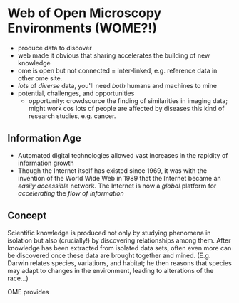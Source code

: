 Web of Open Microscopy Environments (WOME?!)
===================================

- produce data to discover
- web made it obvious that sharing accelerates the building of new knowledge
- ome is open but not connected = inter-linked, e.g. reference data in other
  ome site.
- *lots* of *diverse* data, you'll need *both* humans and machines to mine
- potential, challenges, and opportunities
  - opportunity:
    crowdsource the finding of similarities in imaging data; might work cos
    lots of people are affected by diseases this kind of research studies,
    e.g. cancer.

Information Age
---------------
- Automated digital technologies allowed vast increases in the rapidity of
  information growth
- Though the Internet itself has existed since 1969, it was with the invention
  of the World Wide Web in 1989 that the Internet became an *easily accessible*
  network.
  The Internet is now a *global* platform for *accelerating* the *flow of information*

Concept
-------
Scientific knowledge is produced not only by studying phenomena in isolation but
also (crucially!) by discovering relationships among them. After knowledge has
been extracted from isolated data sets, often even more can be discovered once
these data are brought together and mined.
(E.g. Darwin relates species, variations, and habitat; he then reasons that
species may adapt to changes in the environment, leading to alterations of the
race...)

OME provides
